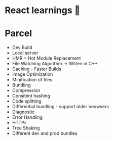 # React learnings 🚀

# Parcel
- Dev Build
- Local server
- HMR = Hot Module Replacement
- File Watching Algorithm -> Witten in C++
- Caching - Faster Builds
- Image Optimization
- Minification of files 
- Bundling
- Compression
- Consitent hashing
- Code splitting 
- Differential bundling - support older beowsers
- Diagnostic
- Error Handling
- HTTPs
- Tree Shaking
- Different dev and prod bundles






